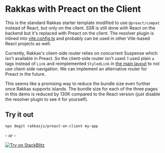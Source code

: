 # Rakkas with Preact on the Client

This is the standard Rakkas starter template modified to use `@preact/compat` instead of React, but only on the client. SSR is still done with React on the backend but it's replaced with Preact on the client. The resolver plugin is inlined into [vite.config.ts](./vite.config.ts) and probably can be used in other Vite-based React projects as well.

Currently, Rakkas's client-side router relies on concurrent Suspense which isn't available in Preact. So the client-side router isn't used: I used plain `a` tags instead of `Link` and reimplemented `StyledLink` in [the main layout](./src/routes/layout.tsx) to not use client-side navigation. We can implement an alternative router for Preact in the future.

This seems like a promising way to reduce the bundle size even further once Rakkas supports islands. The bundle size for each of the three pages in this demo is reduced by 130K compared to the React version (just disable the resolver plugin to see it for yourself).

## Try it out

```bash
npx degit rakkasjs/preact-on-client my-app
```

\- or -

[![Try on StackBlitz](https://developer.stackblitz.com/img/open_in_stackblitz.svg)](https://stackblitz.com/github/rakkasjs/preact-on-client)
